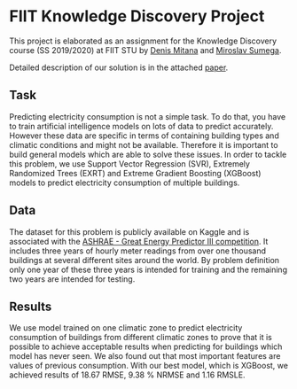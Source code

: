 # FIIT Knowledge Discovery Project

This project is elaborated as an assignment for the Knowledge Discovery course (SS 2019/2020) at FIIT STU by [Denis Mitana](https://github.com/dmitana/) and [Miroslav Sumega](https://github.com/xsumegam/).

Detailed description of our solution is in the attached [paper](paper.pdf).

## Task
Predicting electricity consumption is not a simple task. To do that, you have to train artificial intelligence models on lots of data to predict accurately. However these data are specific in terms of containing building types and climatic conditions and might not be available. Therefore it is important to build general models which are able to solve these issues. In order to tackle this problem, we use Support Vector Regression (SVR), Extremely Randomized Trees (EXRT) and Extreme Gradient Boosting (XGBoost) models to predict electricity consumption of multiple buildings.

## Data 
The dataset for this problem is publicly available on Kaggle and is associated with the [ASHRAE - Great Energy Predictor III competition](https://www.kaggle.com/c/ashrae-energy-prediction). It includes three years of hourly meter readings from over one thousand buildings at several different sites around the world. By problem definition only one year of these three years is intended for training and the remaining two years are intended for testing.

## Results
We use model trained on one climatic zone to predict electricity consumption of buildings from different climatic zones to prove that it is possible to achieve acceptable results when predicting for buildings which model has never seen. We also found out that most important features are values of previous consumption. With our best model, which is XGBoost, we achieved results of 18.67 RMSE, 9.38 \% NRMSE and 1.16 RMSLE.
